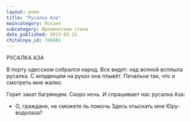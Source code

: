 ```yaml
---
layout: poem
title: "Русалка Аза"
maincategory: Поэзия
subcategory: Иронические стихи
date_published: 2013-03-21
chitalnya_id: 766081
---
```




РУСАЛКА АЗА

В порту одесском собрался народ.
Все видят: над волной всплыла русалка.
С младенцем на руках она плывёт.
Печальна так, что и смотреть мне жалко.

Горит закат багрянцем. Скоро ночь.
И спрашивает нас русалка Аза:
- О, граждане, не сможете ль помочь
Здесь отыскать мне Юру-водолаза?






